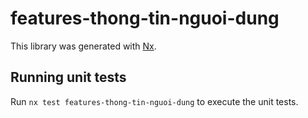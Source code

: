 # features-thong-tin-nguoi-dung

This library was generated with [Nx](https://nx.dev).

## Running unit tests

Run `nx test features-thong-tin-nguoi-dung` to execute the unit tests.
